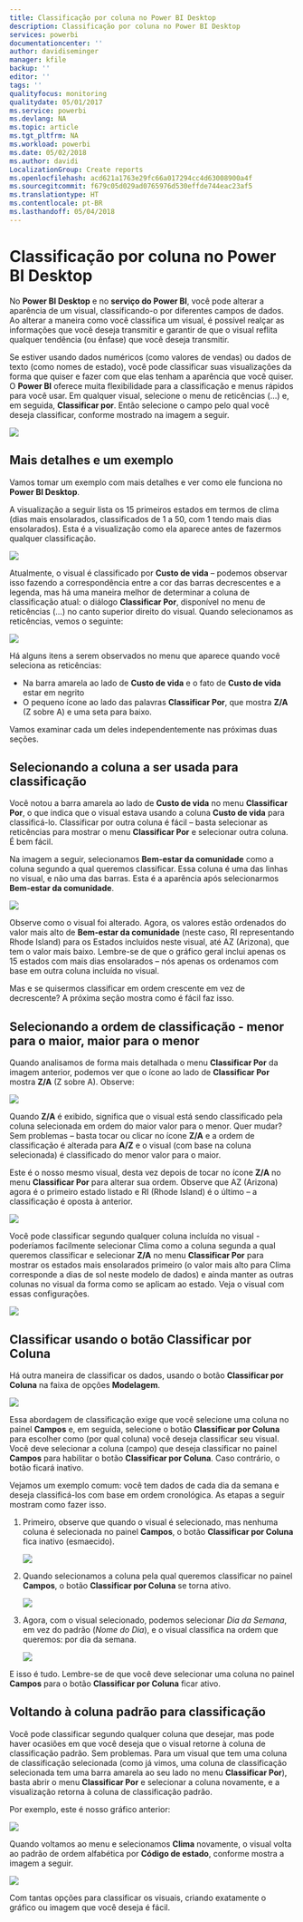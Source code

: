```yaml
---
title: Classificação por coluna no Power BI Desktop
description: Classificação por coluna no Power BI Desktop
services: powerbi
documentationcenter: ''
author: davidiseminger
manager: kfile
backup: ''
editor: ''
tags: ''
qualityfocus: monitoring
qualitydate: 05/01/2017
ms.service: powerbi
ms.devlang: NA
ms.topic: article
ms.tgt_pltfrm: NA
ms.workload: powerbi
ms.date: 05/02/2018
ms.author: davidi
LocalizationGroup: Create reports
ms.openlocfilehash: acd621a1763e29fc66a017294cc4d63008900a4f
ms.sourcegitcommit: f679c05d029ad0765976d530effde744eac23af5
ms.translationtype: HT
ms.contentlocale: pt-BR
ms.lasthandoff: 05/04/2018
---
```

# <a name="sort-by-column-in-power-bi-desktop"></a>Classificação por coluna no Power BI Desktop
No **Power BI Desktop** e no **serviço do Power BI**, você pode alterar a aparência de um visual, classificando-o por diferentes campos de dados. Ao alterar a maneira como você classifica um visual, é possível realçar as informações que você deseja transmitir e garantir de que o visual reflita qualquer tendência (ou ênfase) que você deseja transmitir.

Se estiver usando dados numéricos (como valores de vendas) ou dados de texto (como nomes de estado), você pode classificar suas visualizações da forma que quiser e fazer com que elas tenham a aparência que você quiser.  O **Power BI** oferece muita flexibilidade para a classificação e menus rápidos para você usar. Em qualquer visual, selecione o menu de reticências (...) e, em seguida, **Classificar por**. Então selecione o campo pelo qual você deseja classificar, conforme mostrado na imagem a seguir.

![](media/desktop-sort-by-column/sortbycolumn_2.png)

## <a name="more-depth-and-an-example"></a>Mais detalhes e um exemplo
Vamos tomar um exemplo com mais detalhes e ver como ele funciona no **Power BI Desktop**.

A visualização a seguir lista os 15 primeiros estados em termos de clima (dias mais ensolarados, classificados de 1 a 50, com 1 tendo mais dias ensolarados). Esta é a visualização como ela aparece antes de fazermos qualquer classificação.

![](media/desktop-sort-by-column/sortbycolumn_1.png)

Atualmente, o visual é classificado por **Custo de vida** – podemos observar isso fazendo a correspondência entre a cor das barras decrescentes e a legenda, mas há uma maneira melhor de determinar a coluna de classificação atual: o diálogo **Classificar Por**, disponível no menu de reticências (...) no canto superior direito do visual. Quando selecionamos as reticências, vemos o seguinte:

![](media/desktop-sort-by-column/sortbycolumn_2.png)

Há alguns itens a serem observados no menu que aparece quando você seleciona as reticências:

* Na barra amarela ao lado de **Custo de vida** e o fato de **Custo de vida** estar em negrito
* O pequeno ícone ao lado das palavras **Classificar Por**, que mostra **Z/A** (Z sobre A) e uma seta para baixo.

Vamos examinar cada um deles independentemente nas próximas duas seções.

## <a name="selecting-which-column-to-use-for-sorting"></a>Selecionando a coluna a ser usada para classificação
Você notou a barra amarela ao lado de **Custo de vida** no menu **Classificar Por**, o que indica que o visual estava usando a coluna **Custo de vida** para classificá-lo. Classificar por outra coluna é fácil – basta selecionar as reticências para mostrar o menu **Classificar Por** e selecionar outra coluna. É bem fácil.

Na imagem a seguir, selecionamos **Bem-estar da comunidade** como a coluna segundo a qual queremos classificar. Essa coluna é uma das linhas no visual, e não uma das barras. Esta é a aparência após selecionarmos **Bem-estar da comunidade**.

![](media/desktop-sort-by-column/sortbycolumn_3.png)

Observe como o visual foi alterado. Agora, os valores estão ordenados do valor mais alto de **Bem-estar da comunidade** (neste caso, RI representando Rhode Island) para os Estados incluídos neste visual, até AZ (Arizona), que tem o valor mais baixo. Lembre-se de que o gráfico geral inclui apenas os 15 estados com mais dias ensolarados – nós apenas os ordenamos com base em outra coluna incluída no visual.

Mas e se quisermos classificar em ordem crescente em vez de decrescente? A próxima seção mostra como é fácil faz isso.

## <a name="selecting-the-sort-order---smallest-to-largest-largest-to-smallest"></a>Selecionando a ordem de classificação - menor para o maior, maior para o menor
Quando analisamos de forma mais detalhada o menu **Classificar Por** da imagem anterior, podemos ver que o ícone ao lado de **Classificar Por** mostra **Z/A** (Z sobre A). Observe:

![](media/desktop-sort-by-column/sortbycolumn_4.png)

Quando **Z/A** é exibido, significa que o visual está sendo classificado pela coluna selecionada em ordem do maior valor para o menor. Quer mudar? Sem problemas – basta tocar ou clicar no ícone **Z/A** e a ordem de classificação é alterada para **A/Z** e o visual (com base na coluna selecionada) é classificado do menor valor para o maior.

Este é o nosso mesmo visual, desta vez depois de tocar no ícone **Z/A** no menu **Classificar Por** para alterar sua ordem. Observe que AZ (Arizona) agora é o primeiro estado listado e RI (Rhode Island) é o último – a classificação é oposta à anterior.

![](media/desktop-sort-by-column/sortbycolumn_5.png)

Você pode classificar segundo qualquer coluna incluída no visual - poderíamos facilmente selecionar Clima como a coluna segunda a qual queremos classificar e selecionar **Z/A** no menu **Classificar Por** para mostrar os estados mais ensolarados primeiro (o valor mais alto para Clima corresponde a dias de sol neste modelo de dados) e ainda manter as outras colunas no visual da forma como se aplicam ao estado. Veja o visual com essas configurações.

![](media/desktop-sort-by-column/sortbycolumn_6.png)

## <a name="sort-using-the-sort-by-column-button"></a>Classificar usando o botão Classificar por Coluna
Há outra maneira de classificar os dados, usando o botão **Classificar por Coluna** na faixa de opções **Modelagem**.

![](media/desktop-sort-by-column/sortbycolumn_8.png)

Essa abordagem de classificação exige que você selecione uma coluna no painel **Campos** e, em seguida, selecione o botão **Classificar por Coluna** para escolher como (por qual coluna) você deseja classificar seu visual. Você deve selecionar a coluna (campo) que deseja classificar no painel **Campos** para habilitar o botão **Classificar por Coluna**. Caso contrário, o botão ficará inativo.

Vejamos um exemplo comum: você tem dados de cada dia da semana e deseja classificá-los com base em ordem cronológica. As etapas a seguir mostram como fazer isso.

1. Primeiro, observe que quando o visual é selecionado, mas nenhuma coluna é selecionada no painel **Campos**, o botão **Classificar por Coluna** fica inativo (esmaecido).
   
   ![](media/desktop-sort-by-column/sortbycolumn_9a.png)
2. Quando selecionamos a coluna pela qual queremos classificar no painel **Campos**, o botão **Classificar por Coluna** se torna ativo.
   
   ![](media/desktop-sort-by-column/sortbycolumn_10.png)
3. Agora, com o visual selecionado, podemos selecionar *Dia da Semana*, em vez do padrão (*Nome do Dia*), e o visual classifica na ordem que queremos: por dia da semana.
   
   ![](media/desktop-sort-by-column/sortbycolumn_11.png)

E isso é tudo. Lembre-se de que você deve selecionar uma coluna no painel **Campos** para o botão **Classificar por Coluna** ficar ativo.

## <a name="getting-back-to-default-column-for-sorting"></a>Voltando à coluna padrão para classificação
Você pode classificar segundo qualquer coluna que desejar, mas pode haver ocasiões em que você deseja que o visual retorne à coluna de classificação padrão. Sem problemas. Para um visual que tem uma coluna de classificação selecionada (como já vimos, uma coluna de classificação selecionada tem uma barra amarela ao seu lado no menu **Classificar Por**), basta abrir o menu **Classificar Por** e selecionar a coluna novamente, e a visualização retorna à coluna de classificação padrão.

Por exemplo, este é nosso gráfico anterior:

![](media/desktop-sort-by-column/sortbycolumn_6.png)

Quando voltamos ao menu e selecionamos **Clima** novamente, o visual volta ao padrão de ordem alfabética por **Código de estado**, conforme mostra a imagem a seguir.

![](media/desktop-sort-by-column/sortbycolumn_7.png)

Com tantas opções para classificar os visuais, criando exatamente o gráfico ou imagem que você deseja é fácil.

